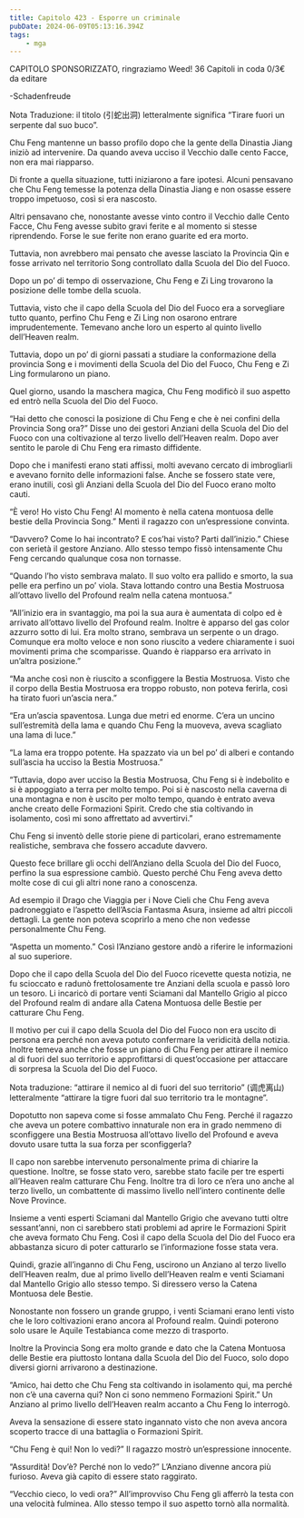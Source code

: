 ```yaml
---
title: Capitolo 423 - Esporre un criminale
pubDate: 2024-06-09T05:13:16.394Z
tags:
    - mga
---
```



CAPITOLO SPONSORIZZATO, ringraziamo Weed!
36 Capitoli in coda 0/3€
da editare


-Schadenfreude


Nota Traduzione: il titolo (引蛇出洞) letteralmente significa “Tirare fuori un serpente dal suo buco”.


Chu Feng mantenne un basso profilo dopo che la gente della Dinastia Jiang iniziò ad intervenire. Da quando aveva ucciso il Vecchio dalle cento Facce, non era mai riapparso.


Di fronte a quella situazione, tutti iniziarono a fare ipotesi. Alcuni pensavano che Chu Feng temesse la potenza della Dinastia Jiang e non osasse essere troppo impetuoso, così si era nascosto.


Altri pensavano che, nonostante avesse vinto contro il Vecchio dalle Cento Facce, Chu Feng avesse subito gravi ferite e al momento si stesse riprendendo. Forse le sue ferite non erano guarite ed era morto.


Tuttavia, non avrebbero mai pensato che avesse lasciato la Provincia Qin e fosse arrivato nel territorio Song controllato dalla Scuola del Dio del Fuoco.


Dopo un po’ di tempo di osservazione, Chu Feng e Zi Ling trovarono la posizione delle tombe della scuola.


Tuttavia, visto che il capo della Scuola del Dio del Fuoco era a sorvegliare tutto quanto, perfino Chu Feng e Zi Ling non osarono entrare imprudentemente. Temevano anche loro un esperto al quinto livello dell’Heaven realm.


Tuttavia, dopo un po’ di giorni passati a studiare la conformazione della provincia Song e i movimenti della Scuola del Dio del Fuoco, Chu Feng e Zi Ling formularono un piano.


Quel giorno, usando la maschera magica, Chu Feng modificò il suo aspetto ed entrò nella Scuola del Dio del Fuoco.


“Hai detto che conosci la posizione di Chu Feng e che è nei confini della Provincia Song ora?” Disse uno dei gestori Anziani della Scuola del Dio del Fuoco con una coltivazione al terzo livello dell’Heaven realm. Dopo aver sentito le parole di Chu Feng era rimasto diffidente.


Dopo che i manifesti erano stati affissi, molti avevano cercato di imbrogliarli e avevano fornito delle informazioni false. Anche se fossero state vere, erano inutili, così gli Anziani della Scuola del Dio del Fuoco erano molto cauti.


“È vero! Ho visto Chu Feng! Al momento è nella catena montuosa delle bestie della Provincia Song.” Mentì il ragazzo con un’espressione convinta.


“Davvero? Come lo hai incontrato? E cos’hai visto? Parti dall’inizio.” Chiese con serietà il gestore Anziano. Allo stesso tempo fissò intensamente Chu Feng cercando qualunque cosa non tornasse.


“Quando l’ho visto sembrava malato. Il suo volto era pallido e smorto, la sua pelle era perfino un po’ viola. Stava lottando contro una Bestia Mostruosa all’ottavo livello del Profound realm nella catena montuosa.”


“All’inizio era in svantaggio, ma poi la sua aura è aumentata di colpo ed è arrivato all’ottavo livello del Profound realm. Inoltre è apparso del gas color azzurro sotto di lui. Era molto strano, sembrava un serpente o un drago. Comunque era molto veloce e non sono riuscito a vedere chiaramente i suoi movimenti prima che scomparisse. Quando è riapparso era arrivato in un’altra posizione.”


“Ma anche così non è riuscito a sconfiggere la Bestia Mostruosa. Visto che il corpo della Bestia Mostruosa era troppo robusto, non poteva ferirla, così ha tirato fuori un’ascia nera.”


“Era un’ascia spaventosa. Lunga due metri ed enorme. C’era un uncino sull’estremità della lama e quando Chu Feng la muoveva, aveva scagliato una lama di luce.”


“La lama era troppo potente. Ha spazzato via un bel po’ di alberi e contando sull’ascia ha ucciso la Bestia Mostruosa.”


“Tuttavia, dopo aver ucciso la Bestia Mostruosa, Chu Feng si è indebolito e si è appoggiato a terra per molto tempo. Poi si è nascosto nella caverna di una montagna e non è uscito per molto tempo, quando è entrato aveva anche creato delle Formazioni Spirit. Credo che stia coltivando in isolamento, così mi sono affrettato ad avvertirvi.”


Chu Feng si inventò delle storie piene di particolari, erano estremamente realistiche, sembrava che fossero accadute davvero.


Questo fece brillare gli occhi dell’Anziano della Scuola del Dio del Fuoco, perfino la sua espressione cambiò. Questo perché Chu Feng aveva detto molte cose di cui gli altri none rano a conoscenza.


Ad esempio il Drago che Viaggia per i Nove Cieli che Chu Feng aveva padroneggiato e l’aspetto dell’Ascia Fantasma Asura, insieme ad altri piccoli dettagli. La gente non poteva scoprirlo a meno che non vedesse personalmente Chu Feng.


“Aspetta un momento.” Così l’Anziano gestore andò a riferire le informazioni al suo superiore.


Dopo che il capo della Scuola del Dio del Fuoco ricevette questa notizia, ne fu scioccato e radunò frettolosamente tre Anziani della scuola e passò loro un tesoro. Li incaricò di portare venti Sciamani dal Mantello Grigio al picco del Profound realm di andare alla Catena Montuosa delle Bestie per catturare Chu Feng.


Il motivo per cui il capo della Scuola del Dio del Fuoco non era uscito di persona era perché non aveva potuto confermare la veridicità della notizia. Inoltre temeva anche che fosse un piano di Chu Feng per attirare il nemico al di fuori del suo territorio e approfittarsi di quest’occasione per attaccare di sorpresa la Scuola del Dio del Fuoco.


Nota traduzione: “attirare il nemico al di fuori del suo territorio” (调虎离山) letteralmente “attirare la tigre fuori dal suo territorio tra le montagne”.


Dopotutto non sapeva come si fosse ammalato Chu Feng. Perché il ragazzo che aveva un potere combattivo innaturale non era in grado nemmeno di sconfiggere una Bestia Mostruosa all’ottavo livello del Profound e aveva dovuto usare tutta la sua forza per sconfiggerla?


Il capo non sarebbe intervenuto personalmente prima di chiarire la questione.
Inoltre, se fosse stato vero, sarebbe stato facile per tre esperti all’Heaven realm catturare Chu Feng. Inoltre tra di loro ce n’era uno anche al terzo livello, un combattente di massimo livello nell’intero continente delle Nove Province.


Insieme a venti esperti Sciamani dal Mantello Grigio che avevano tutti oltre sessant’anni, non ci sarebbero stati problemi ad aprire le Formazioni Spirit che aveva formato Chu Feng. Così il capo della Scuola del Dio del Fuoco era abbastanza sicuro di poter catturarlo se l’informazione fosse stata vera.


Quindi, grazie all’inganno di Chu Feng, uscirono un Anziano al terzo livello dell’Heaven realm, due al primo livello dell’Heaven realm e venti Sciamani dal Mantello Grigio allo stesso tempo. Si diressero verso la Catena Montuosa dele Bestie.


Nonostante non fossero un grande gruppo, i venti Sciamani erano lenti visto che le loro coltivazioni erano ancora al Profound realm. Quindi poterono solo usare le Aquile Testabianca come mezzo di trasporto.


Inoltre la Provincia Song era molto grande e dato che la Catena Montuosa delle Bestie era piuttosto lontana dalla Scuola del Dio del Fuoco, solo dopo diversi giorni arrivarono a destinazione.


“Amico, hai detto che Chu Feng sta coltivando in isolamento qui, ma perché non c’è una caverna qui? Non ci sono nemmeno Formazioni Spirit.” Un Anziano al primo livello dell’Heaven realm accanto a Chu Feng lo interrogò.


Aveva la sensazione di essere stato ingannato visto che non aveva ancora scoperto tracce di una battaglia o Formazioni Spirit.


“Chu Feng è qui! Non lo vedi?” Il ragazzo mostrò un’espressione innocente.


“Assurdità! Dov’è? Perché non lo vedo?” L’Anziano divenne ancora più furioso. Aveva già capito di essere stato raggirato.


“Vecchio cieco, lo vedi ora?” All’improvviso Chu Feng gli afferrò la testa con una velocità fulminea. Allo stesso tempo il suo aspetto tornò alla normalità.



